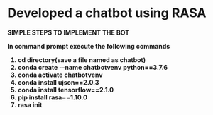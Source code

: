 # Developed a chatbot using RASA 
<b>SIMPLE STEPS TO IMPLEMENT THE BOT<b>
   <p>In command prompt execute the following commands</p>
   <ol>
      <li>cd directory(save a file named as chatbot)</li> 
      <li>conda create --name chatbotvenv python==3.7.6</li>
      <li>conda activate chatbotvenv</li>
      <li>conda install ujson==2.0.3</li>
      <li>conda install tensorflow==2.1.0</li>
      <li>pip install rasa==1.10.0</li>
      <li>rasa init</li>
  </ol>
 
